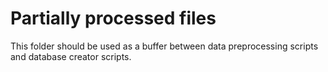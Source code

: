 # Partially processed files
This folder should be used as a buffer between data preprocessing scripts and database creator scripts.